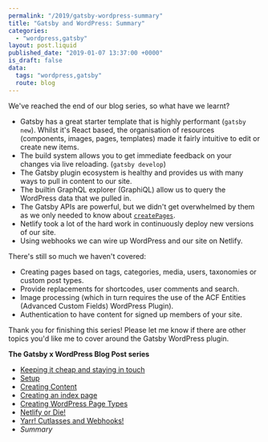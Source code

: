 ```yaml
---
permalink: "/2019/gatsby-wordpress-summary"
title: "Gatsby and WordPress: Summary"
categories:
  - "wordpress,gatsby"
layout: post.liquid
published_date: "2019-01-07 13:37:00 +0000"
is_draft: false
data:
  tags: "wordpress,gatsby"
  route: blog
---
```


We've reached the end of our blog series, so what have we learnt?

- Gatsby has a great starter template that is highly performant (`gatsby new`). Whilst it's React based, the organisation of resources (components, images, pages, templates) made it fairly intuitive to edit or create new items.
- The build system allows you to get immediate feedback on your changes via live reloading. (`gatsby develop`)
- The Gatsby plugin ecosystem is healthy and provides us with many ways to pull in content to our site.
- The builtin GraphQL explorer (GraphiQL) allow us to query the WordPress data that we pulled in.
- The Gatsby APIs are powerful, but we didn't get overwhelmed by them as we only needed to know about [`createPages`](https://www.gatsbyjs.org/docs/node-apis/#createPages).
- Netlify took a lot of the hard work in continuously deploy new versions of our site.
- Using webhooks we can wire up WordPress and our site on Netlify.

There's still so much we haven't covered:

- Creating pages based on tags, categories, media, users, taxonomies or custom post types.
- Provide replacements for shortcodes, user comments and search.
- Image processing (which in turn requires the use of the ACF Entities (Advanced Custom Fields) WordPress Plugin).
- Authentication to have content for signed up members of your site.

Thank you for finishing this series! Please let me know if there are other topics you'd like me to cover around the Gatsby WordPress plugin.

**The Gatsby x WordPress Blog Post series**

- [Keeping it cheap and staying in touch](/2019/gatsby-wordpress-keeping-it-cheap-and-staying-in-touch)
- [Setup](/2019/gatsby-wordpress-setup)
- [Creating Content](/2019/gatsby-wordpress-creating-content)
- [Creating an index page](/2019/gatsby-wordpress-index-page)
- [Creating WordPress Page Types](/2019/gatsby-wordpress-pages)
- [Netlify or Die!](/2019/gatsby-wordpress-netlify)
- [Yarr! Cutlasses and Webhooks!](/2019/gatsby-wordpress-cutlasses-and-webhooks)
- *Summary*